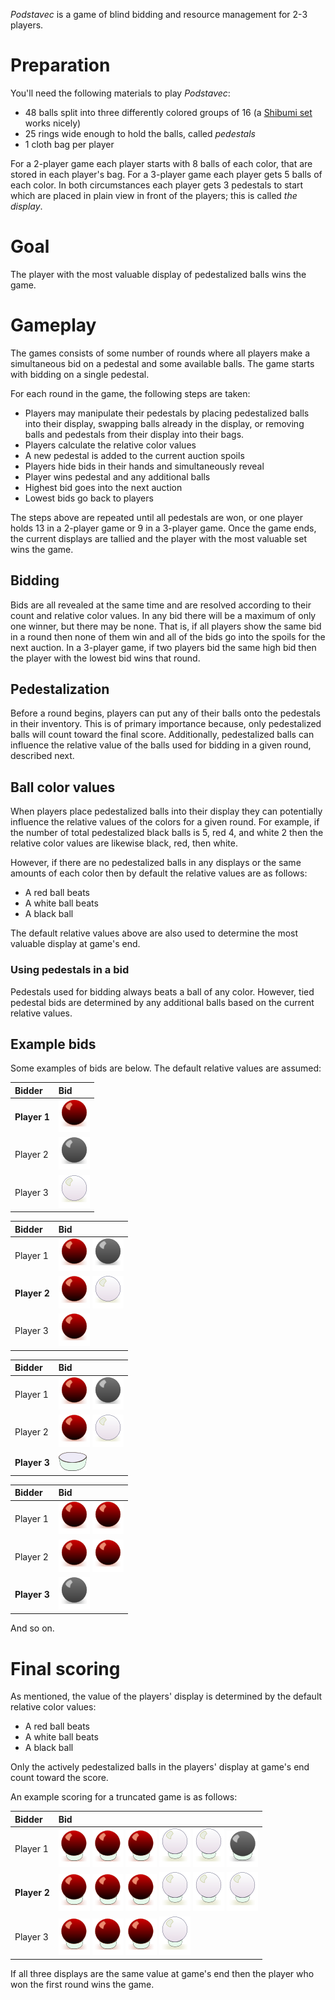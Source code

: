 *Podstavec* is a game of blind bidding and resource management for 2-3 players.

Preparation
===========

You'll need the following materials to play *Podstavec*:

 * 48 balls split into three differently colored groups of 16 (a [Shibumi set](http://boardgamegeek.com/boardgame/135270/shibumi) works nicely)
 * 25 rings wide enough to hold the balls, called *pedestals*
 * 1 cloth bag per player
 
For a 2-player game each player starts with 8 balls of each color, that are stored in each player's bag.  For a 3-player game each player gets 5 balls of each color.  In both circumstances each player gets 3 pedestals to start which are placed in plain view in front of the players; this is called *the display*.

Goal
====

The player with the most valuable display of pedestalized balls wins the game.

Gameplay
========

The games consists of some number of rounds where all players make a simultaneous bid on a pedestal and some available balls. The game starts with bidding on a single pedestal.

For each round in the game, the following steps are taken:

 * Players may manipulate their pedestals by placing pedestalized
   balls into their display, swapping balls already in the display, 
   or removing balls and pedestals from their display into their bags.
 * Players calculate the relative color values
 * A new pedestal is added to the current auction spoils
 * Players hide bids in their hands and simultaneously reveal
 * Player wins pedestal and any additional balls
 * Highest bid goes into the next auction
 * Lowest bids go back to players
 
The steps above are repeated until all pedestals are won, or one player holds 13 in a 2-player game or 9 in a 3-player game.  Once the game ends, the current displays are tallied and the player with the most valuable set wins the game.

Bidding
-------

Bids are all revealed at the same time and are resolved according to their count and relative color values.  In any bid there will be a maximum of only one winner, but there may be none.  That is, if all players show the same bid in a round then none of them win and all of the bids go into the spoils for the next auction.  In a 3-player game, if two players bid the same high bid then the player with the lowest bid wins that round.  

Pedestalization
---------------

Before a round begins, players can put any of their balls onto the pedestals in their inventory.  This is of primary importance because, only pedestalized balls will count toward the final score.  Additionally, pedestalized balls can influence the relative value of the balls used for bidding in a given round, described next.

Ball color values
-----------------

When players place pedestalized balls into their display they can potentially influence the relative values of the colors for a given round.  For example, if the number of total pedestalized black balls is 5, red 4, and white 2 then the relative color values are likewise black, red, then white.

However, if there are no pedestalized balls in any displays or the same amounts of each color then by default the relative values are as follows:

 * A red ball beats
 * A white ball beats
 * A black ball
 
The default relative values above are also used to determine the most valuable display at game's end.

### Using pedestals in a bid

Pedestals used for bidding always beats a ball of any color.  However, tied pedestal bids are determined by any additional balls based on the current relative values.

Example bids
------------

Some examples of bids are below.  The default relative values are assumed:

 Bidder                  | Bid                    
 :-----------------------|:--------------------------
 **Player 1**            | ![](https://github.com/fogus/spiel/blob/master/echtzeitspiel/podstavec/graphics/red-ball.png)
 Player 2                | ![](https://github.com/fogus/spiel/blob/master/echtzeitspiel/podstavec/graphics/black-ball.png)
 Player 3                | ![](https://github.com/fogus/spiel/blob/master/echtzeitspiel/podstavec/graphics/white-ball.png) 


 Bidder                  | Bid                    
 :-----------------------|:--------------------------
 Player 1                | ![](https://github.com/fogus/spiel/blob/master/echtzeitspiel/podstavec/graphics/red-ball.png) ![](https://github.com/fogus/spiel/blob/master/echtzeitspiel/podstavec/graphics/black-ball.png)
 **Player 2**            | ![](https://github.com/fogus/spiel/blob/master/echtzeitspiel/podstavec/graphics/red-ball.png) ![](https://github.com/fogus/spiel/blob/master/echtzeitspiel/podstavec/graphics/white-ball.png)
 Player 3                | ![](https://github.com/fogus/spiel/blob/master/echtzeitspiel/podstavec/graphics/red-ball.png) 

 Bidder                  | Bid                    
 :-----------------------|:--------------------------
 Player 1                | ![](https://github.com/fogus/spiel/blob/master/echtzeitspiel/podstavec/graphics/red-ball.png) ![](https://github.com/fogus/spiel/blob/master/echtzeitspiel/podstavec/graphics/black-ball.png)
 Player 2                | ![](https://github.com/fogus/spiel/blob/master/echtzeitspiel/podstavec/graphics/red-ball.png) ![](https://github.com/fogus/spiel/blob/master/echtzeitspiel/podstavec/graphics/white-ball.png)
 **Player 3**            | ![](https://github.com/fogus/spiel/blob/master/echtzeitspiel/podstavec/graphics/pedestal.png) 

 Bidder                  | Bid                    
 :-----------------------|:--------------------------
 Player 1                | ![](https://github.com/fogus/spiel/blob/master/echtzeitspiel/podstavec/graphics/red-ball.png) ![](https://github.com/fogus/spiel/blob/master/echtzeitspiel/podstavec/graphics/red-ball.png)
 Player 2                | ![](https://github.com/fogus/spiel/blob/master/echtzeitspiel/podstavec/graphics/red-ball.png) ![](https://github.com/fogus/spiel/blob/master/echtzeitspiel/podstavec/graphics/red-ball.png)
 **Player 3**            | ![](https://github.com/fogus/spiel/blob/master/echtzeitspiel/podstavec/graphics/black-ball.png) 

And so on.

Final scoring
=============

As mentioned, the value of the players' display is determined by the default relative color values:

 * A red ball beats
 * A white ball beats
 * A black ball

Only the actively pedestalized balls in the players' display at game's end count toward the score.

An example scoring for a truncated game is as follows:

 Bidder                  | Bid                    
 :-----------------------|:--------------------------
 Player 1                | ![](https://github.com/fogus/spiel/blob/master/echtzeitspiel/podstavec/graphics/red-ball-p.png) ![](https://github.com/fogus/spiel/blob/master/echtzeitspiel/podstavec/graphics/red-ball-p.png) ![](https://github.com/fogus/spiel/blob/master/echtzeitspiel/podstavec/graphics/red-ball-p.png) ![](https://github.com/fogus/spiel/blob/master/echtzeitspiel/podstavec/graphics/white-ball-p.png) ![](https://github.com/fogus/spiel/blob/master/echtzeitspiel/podstavec/graphics/white-ball-p.png) ![](https://github.com/fogus/spiel/blob/master/echtzeitspiel/podstavec/graphics/black-ball-p.png)
 **Player 2**            | ![](https://github.com/fogus/spiel/blob/master/echtzeitspiel/podstavec/graphics/red-ball-p.png) ![](https://github.com/fogus/spiel/blob/master/echtzeitspiel/podstavec/graphics/red-ball-p.png) ![](https://github.com/fogus/spiel/blob/master/echtzeitspiel/podstavec/graphics/red-ball-p.png) ![](https://github.com/fogus/spiel/blob/master/echtzeitspiel/podstavec/graphics/white-ball-p.png) ![](https://github.com/fogus/spiel/blob/master/echtzeitspiel/podstavec/graphics/white-ball-p.png) ![](https://github.com/fogus/spiel/blob/master/echtzeitspiel/podstavec/graphics/white-ball-p.png)
 Player 3                | ![](https://github.com/fogus/spiel/blob/master/echtzeitspiel/podstavec/graphics/red-ball-p.png) ![](https://github.com/fogus/spiel/blob/master/echtzeitspiel/podstavec/graphics/red-ball-p.png) ![](https://github.com/fogus/spiel/blob/master/echtzeitspiel/podstavec/graphics/red-ball-p.png) ![](https://github.com/fogus/spiel/blob/master/echtzeitspiel/podstavec/graphics/white-ball-p.png) 

If all three displays are the same value at game's end then the player who won the first round wins the game.

